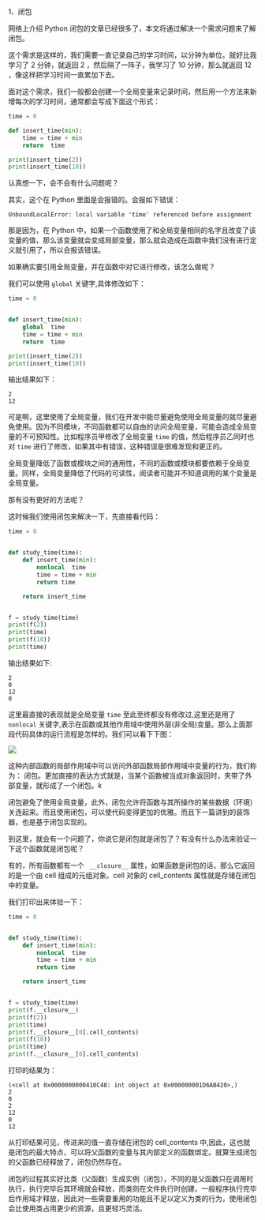 1、闭包

网络上介绍 Python 闭包的文章已经很多了，本文将通过解决一个需求问题来了解闭包。


这个需求是这样的，我们需要一直记录自己的学习时间，以分钟为单位。就好比我学习了 2 分钟，就返回 2 ，然后隔了一阵子，我学习了 10 分钟，那么就返回 12 ，像这样把学习时间一直累加下去。


面对这个需求，我们一般都会创建一个全局变量来记录时间，然后用一个方法来新增每次的学习时间，通常都会写成下面这个形式：

```Python
time = 0

def insert_time(min):
    time = time + min
    return  time

print(insert_time(2))
print(insert_time(10))
```

认真想一下，会不会有什么问题呢？

其实，这个在 Python 里面是会报错的。会报如下错误：

```
UnboundLocalError: local variable 'time' referenced before assignment
```

那是因为，在 Python 中，如果一个函数使用了和全局变量相同的名字且改变了该变量的值，那么该变量就会变成局部变量，那么就会造成在函数中我们没有进行定义就引用了，所以会报该错误。

如果确实要引用全局变量，并在函数中对它进行修改，该怎么做呢？

我们可以使用 `global` 关键字,具体修改如下：

```Python
time = 0


def insert_time(min):
    global  time
    time = time + min
    return  time

print(insert_time(2))
print(insert_time(10))
```

输出结果如下：

```
2
12
```

可是啊，这里使用了全局变量，我们在开发中能尽量避免使用全局变量的就尽量避免使用。因为不同模块，不同函数都可以自由的访问全局变量，可能会造成全局变量的不可预知性。比如程序员甲修改了全局变量 `time` 的值，然后程序员乙同时也对 `time` 进行了修改，如果其中有错误，这种错误是很难发现和更正的。


全局变量降低了函数或模块之间的通用性，不同的函数或模块都要依赖于全局变量。同样，全局变量降低了代码的可读性，阅读者可能并不知道调用的某个变量是全局变量。

那有没有更好的方法呢？

这时候我们使用闭包来解决一下，先直接看代码：

```python
time = 0


def study_time(time):
    def insert_time(min):
        nonlocal  time
        time = time + min
        return time

    return insert_time


f = study_time(time)
print(f(2))
print(time)
print(f(10))
print(time)
```

输出结果如下:

```
2
0
12
0
```

这里最直接的表现就是全局变量 `time` 至此至终都没有修改过,这里还是用了 `nonlocal` 关键字,表示在函数或其他作用域中使用外层(非全局)变量。那么上面那段代码具体的运行流程是怎样的。我们可以看下下图：

![](http://twowaterimage.oss-cn-beijing.aliyuncs.com/2019-10-14-Python%20%E9%97%AD%E5%8C%85%E8%A7%A3%E5%86%B3.png)


这种内部函数的局部作用域中可以访问外部函数局部作用域中变量的行为，我们称为： 闭包。更加直接的表达方式就是，当某个函数被当成对象返回时，夹带了外部变量，就形成了一个闭包。k


闭包避免了使用全局变量，此外，闭包允许将函数与其所操作的某些数据（环境）关连起来。而且使用闭包，可以使代码变得更加的优雅。而且下一篇讲到的装饰器，也是基于闭包实现的。


到这里，就会有一个问题了，你说它是闭包就是闭包了？有没有什么办法来验证一下这个函数就是闭包呢？


有的，所有函数都有一个 ` __closure__` 属性，如果函数是闭包的话，那么它返回的是一个由 cell 组成的元组对象。cell 对象的 cell_contents 属性就是存储在闭包中的变量。

我们打印出来体验一下：

```Python
time = 0


def study_time(time):
    def insert_time(min):
        nonlocal  time
        time = time + min
        return time

    return insert_time


f = study_time(time)
print(f.__closure__)
print(f(2))
print(time)
print(f.__closure__[0].cell_contents)
print(f(10))
print(time)
print(f.__closure__[0].cell_contents)
```

打印的结果为：

```
(<cell at 0x0000000000410C48: int object at 0x000000001D6AB420>,)
2
0
2
12
0
12
```

从打印结果可见，传进来的值一直存储在闭包的 cell_contents 中,因此，这也就是闭包的最大特点，可以将父函数的变量与其内部定义的函数绑定。就算生成闭包的父函数已经释放了，闭包仍然存在。

闭包的过程其实好比类（父函数）生成实例（闭包），不同的是父函数只在调用时执行，执行完毕后其环境就会释放，而类则在文件执行时创建，一般程序执行完毕后作用域才释放，因此对一些需要重用的功能且不足以定义为类的行为，使用闭包会比使用类占用更少的资源，且更轻巧灵活。



